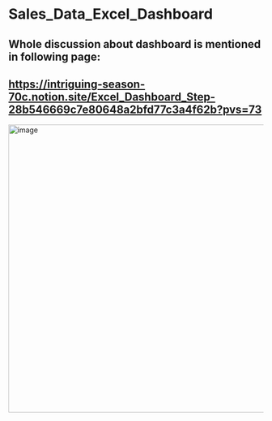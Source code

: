﻿# Sales_Data_Excel_Dashboard


## Whole discussion about dashboard is mentioned in following page:


## https://intriguing-season-70c.notion.site/Excel_Dashboard_Step-28b546669c7e80648a2bfd77c3a4f62b?pvs=73

<img width="1437" height="568" alt="image" src="https://github.com/user-attachments/assets/8543a74b-7ad3-4dd1-a681-e306b8f5af5f" />
